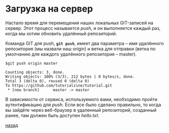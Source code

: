 # Загрузка на сервер

Настало время для перемещения наших локальных GIT-записей на сервер. Этот процесс называется *push*, и он выполняется каждый раз, когда мы хотим обновить удалённый репозиторий.

Команда GIT для push, **`git push`**, имеет два параметра – имя удалённого репозитория (мы назвали наш origin) и ветка для отправки (ветка по умолчанию для каждого удалённого репозитория – master).

```text
$git push origin master

Counting objects: 3, done.
Writing objects: 100% (3/3), 212 bytes | 0 bytes/s, done.
Total 3 (delta 0), reused 0 (delta 0)
To https://github.com/tutorialzine/tutorial.git
 * [new branch]      master -> master
 ```

В зависимости от сервиса, используемого вами, необходимо пройти аутентификацию для *push*. Если все было сделано правильно, то когда вы зайдёте через веб-браузер в удаленный репозиторий, созданный ранее, там должен быть доступен *hello.txt*.

[назад](readme.md)
